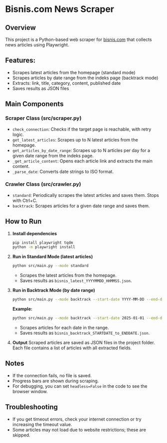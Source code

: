 # Bisnis.com News Scraper

## Overview
This project is a Python-based web scraper for [bisnis.com](https://www.bisnis.com) that collects news articles using Playwright.

## Features:
* Scrapes latest articles from the homepage (standard mode)
* Scrapes articles by date range from the indeks page (backtrack mode)
* Extracts: link, title, category, content, published date
* Saves results as JSON files

## Main Components

### Scraper Class (src/scraper.py)
* `check_connection`: Checks if the target page is reachable, with retry logic.
* `get_latest_articles`: Scrapes up to N latest articles from the homepage.
* `get_articles_by_date_range`: Scrapes up to N articles per day for a given date range from the indeks page.
* `_get_article_content`: Opens each article link and extracts the main content.
* `_parse_date`: Converts date strings to ISO format.

### Crawler Class (src/crawler.py)
* `standard`: Periodically scrapes the latest articles and saves them. Stops with Ctrl+C.
* `backtrack`: Scrapes articles for a given date range and saves them.

## How to Run

1.  **Install dependencies**

    ```bash
    pip install playwright tqdm
    python -m playwright install
    ```

2.  **Run in Standard Mode (latest articles)**

    ```bash
    python src/main.py --mode standard
    ```
    * Scrapes the latest articles from the homepage.
    * Saves results as `bisnis_latest_YYYYMMDD_HHMMSS.json`.

3.  **Run in Backtrack Mode (by date range)**

    ```bash
    python src/main.py --mode backtrack --start-date YYYY-MM-DD --end-date YYYY-MM-DD
    ```
    **Example:**
    ```bash
    python src/main.py --mode backtrack --start-date 2025-01-01 --end-date 2025-01-02
    ```
    * Scrapes articles for each date in the range.
    * Saves results as `bisnis_backtrack_STARTDATE_to_ENDDATE.json`.

4.  **Output**
    Scraped articles are saved as JSON files in the project folder. Each file contains a list of articles with all extracted fields.

## Notes
* If the connection fails, no file is saved.
* Progress bars are shown during scraping.
* For debugging, you can set `headless=False` in the code to see the browser window.

## Troubleshooting
* If you get timeout errors, check your internet connection or try increasing the timeout value.
* Some articles may not load due to website restrictions; these are skipped.
